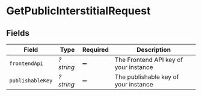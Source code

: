 # GetPublicInterstitialRequest


## Fields

| Field                                 | Type                                  | Required                              | Description                           |
| ------------------------------------- | ------------------------------------- | ------------------------------------- | ------------------------------------- |
| `frontendApi`                         | *?string*                             | :heavy_minus_sign:                    | The Frontend API key of your instance |
| `publishableKey`                      | *?string*                             | :heavy_minus_sign:                    | The publishable key of your instance  |